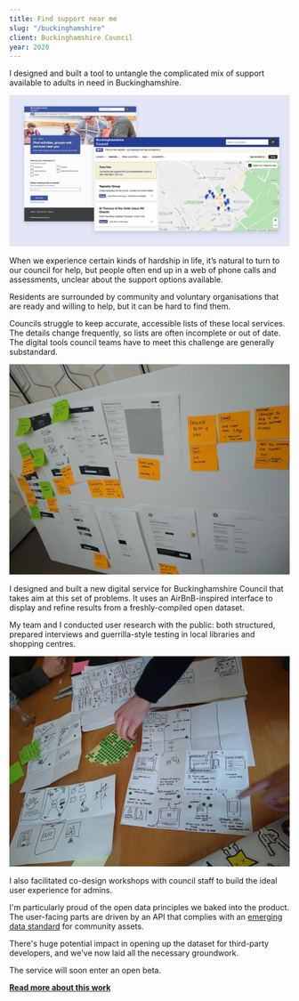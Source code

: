 ```yaml
---
title: Find support near me
slug: "/buckinghamshire"
client: Buckinghamshire Council
year: 2020
---
```


I designed and built a tool to untangle the complicated mix of support available to adults in need in Buckinghamshire.

![Screens from the tool](../images/bucks-1.jpg)

When we experience certain kinds of hardship in life, it’s natural to turn to our council for help, but people often end up in a web of phone calls and assessments, unclear about the support options available.

Residents are surrounded by community and voluntary organisations that are ready and willing to help, but it can be hard to find them. 

Councils struggle to keep accurate, accessible lists of these local services. The details change frequently, so lists are often incomplete or out of date. The digital tools council teams have to meet this challenge are generally substandard.

![Annotating early design sketches](../images/bucks-3.jpg)

I designed and built a new digital service for Buckinghamshire Council that takes aim at this set of problems. It uses an AirBnB-inspired interface to display and refine results from a freshly-compiled open dataset.

My team and I conducted user research with the public: both structured, prepared interviews and guerrilla-style testing in local libraries and shopping centres.

![Dot voting on idea sketches during a co-design workshop](../images/bucks-2.jpg)

I also facilitated co-design workshops with council staff to build the ideal user experience for admins.

I'm particularly proud of the open data principles we baked into the product. The user-facing parts are driven by an API that complies with an [emerging data standard](https://openreferral.org/) for community assets.

There's huge potential impact in opening up the dataset for third-party developers, and we've now laid all the necessary groundwork.

The service will soon enter an open beta.

**[Read more about this work](https://blog.wearefuturegov.com/helping-citizens-find-support-649d232da914)**